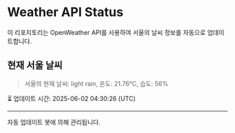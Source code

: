 
# Weather API Status

이 리포지토리는 OpenWeather API를 사용하여 서울의 날씨 정보를 자동으로 업데이트합니다.

## 현재 서울 날씨
> 서울의 현재 날씨: light rain, 온도: 21.76°C, 습도: 56%

⏳ 업데이트 시간: 2025-06-02 04:30:26 (UTC)

---
자동 업데이트 봇에 의해 관리됩니다.
